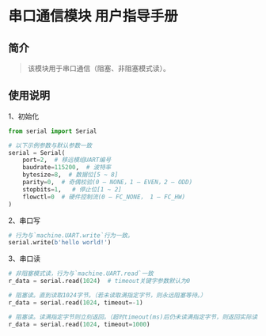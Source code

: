 # 串口通信模块 用户指导手册

## 简介

> 该模块用于串口通信（阻塞、非阻塞模式读）。

## 使用说明

1、初始化

```python
from serial import Serial

# 以下示例参数与默认参数一致
serial = Serial(
    port=2,  # 移远模组UART编号
    baudrate=115200,  # 波特率
    bytesize=8,  # 数据位[5 ~ 8]
    parity=0,  # 奇偶校验(0 – NONE，1 – EVEN，2 – ODD)
    stopbits=1,   # 停止位[1 ~ 2]
    flowctl=0  # 硬件控制流(0 – FC_NONE， 1 – FC_HW)
)
```

2、串口写

```python
# 行为与`machine.UART.write`行为一致。
serial.write(b'hello world!')
```

3、串口读

```python
# 非阻塞模式读，行为与`machine.UART.read`一致
r_data = serial.read(1024)  # timeout关键字参数默认为0

# 阻塞读。直到读取1024字节。（若未读取满指定字节，则永远阻塞等待。）
r_data = serial.read(1024, timeout=-1)

# 阻塞读。读满指定字节则立刻返回。（超时timeout(ms)后仍未读满指定字节，则返回实际读取字节。）
r_data = serial.read(1024, timeout=1000)
```

